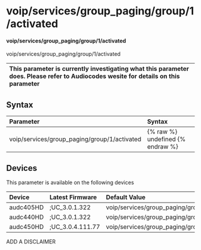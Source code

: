 ﻿---
description: voip/services/group_paging/group/1/activated
search: false
---

# voip/services/group_paging/group/1/activated

#### voip/services/group_paging/group/1/activated

voip/services/group_paging/group/1/activated


| This parameter is currently investigating what this parameter does. Please refer to Audiocodes wesite for details on this parameter | 
| :--- |

## Syntax
| Parameter | Syntax |
| :--- | :--- |
|voip/services/group_paging/group/1/activated | {% raw %} undefined {% endraw %}|

## Devices
This parameter is available on the following devices

| Device | Latest Firmware | Default Value |
|:---|:---|:---|
| audc405HD | ;UC_3.0.1.322 | voip/services/group_paging/group/1/activated=0 
| audc440HD | ;UC_3.0.1.322 | voip/services/group_paging/group/1/activated=0 
| audc450HD | ;UC_3.0.4.111.77 | voip/services/group_paging/group/1/activated=0 

ADD A DISCLAIMER
